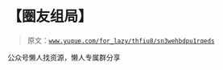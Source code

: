 # 【圈友组局】

> 原文：[`www.yuque.com/for_lazy/thfiu8/sn3wehbdpu1rqeds`](https://www.yuque.com/for_lazy/thfiu8/sn3wehbdpu1rqeds)

<ne-p id="u35ed61d9" data-lake-id="u35ed61d9"><ne-text id="u2ec3fc9d">公众号懒人找资源，懒人专属群分享</ne-text></ne-p>